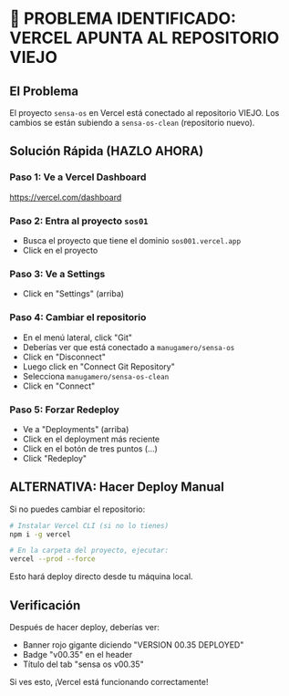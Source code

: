 # 🚨 PROBLEMA IDENTIFICADO: VERCEL APUNTA AL REPOSITORIO VIEJO

## El Problema
El proyecto `sensa-os` en Vercel está conectado al repositorio VIEJO.
Los cambios se están subiendo a `sensa-os-clean` (repositorio nuevo).

## Solución Rápida (HAZLO AHORA)

### Paso 1: Ve a Vercel Dashboard
https://vercel.com/dashboard

### Paso 2: Entra al proyecto `sos01`
- Busca el proyecto que tiene el dominio `sos001.vercel.app`
- Click en el proyecto

### Paso 3: Ve a Settings
- Click en "Settings" (arriba)

### Paso 4: Cambiar el repositorio
- En el menú lateral, click "Git"
- Deberías ver que está conectado a `manugamero/sensa-os`
- Click en "Disconnect" 
- Luego click en "Connect Git Repository"
- Selecciona `manugamero/sensa-os-clean`
- Click en "Connect"

### Paso 5: Forzar Redeploy
- Ve a "Deployments" (arriba)
- Click en el deployment más reciente
- Click en el botón de tres puntos (...)
- Click "Redeploy"

## ALTERNATIVA: Hacer Deploy Manual

Si no puedes cambiar el repositorio:

```bash
# Instalar Vercel CLI (si no lo tienes)
npm i -g vercel

# En la carpeta del proyecto, ejecutar:
vercel --prod --force
```

Esto hará deploy directo desde tu máquina local.

## Verificación
Después de hacer deploy, deberías ver:
- Banner rojo gigante diciendo "VERSION 00.35 DEPLOYED"
- Badge "v00.35" en el header
- Título del tab "sensa os v00.35"

Si ves esto, ¡Vercel está funcionando correctamente!

